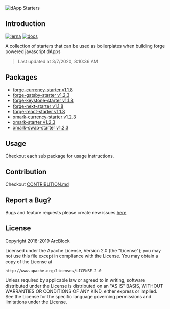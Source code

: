 ![dApp Starters](https://www.arcblock.io/.netlify/functions/badge/?text=dApp%20Starters)

## Introduction

[![lerna](https://img.shields.io/badge/maintained%20with-lerna-cc00ff.svg)](https://lernajs.io/)
[![docs](https://img.shields.io/badge/powered%20by-arcblock-green.svg)](https://docs.arcblock.io)

A collection of starters that can be used as boilerplates when building forge powered javascript dApps

> Last updated at 3/7/2020, 8:10:36 AM

## Packages

- [forge-currency-starter v1.1.8](./packages/forge-currency-starter)
- [forge-gatsby-starter v1.2.3](./packages/forge-gatsby-starter)
- [forge-keystone-starter v1.1.8](./packages/forge-keystone-starter)
- [forge-next-starter v1.1.8](./packages/forge-next-starter)
- [forge-react-starter v1.1.8](./packages/forge-react-starter)
- [xmark-currency-starter v1.2.3](./packages/xmark-currency-starter)
- [xmark-starter v1.2.3](./packages/xmark-starter)
- [xmark-swap-starter v1.2.3](./packages/xmark-swap-starter)

## Usage

Checkout each sub package for usage instructions.

## Contribution

Checkout [CONTRIBUTION.md](./CONTRIBUTION.md)

## Report a Bug?

Bugs and feature requests please create new issues [here](https://github.com/ArcBlock/forge-dapp-starters/issues)

## License

Copyright 2018-2019 ArcBlock

Licensed under the Apache License, Version 2.0 (the "License");
you may not use this file except in compliance with the License.
You may obtain a copy of the License at

    http://www.apache.org/licenses/LICENSE-2.0

Unless required by applicable law or agreed to in writing, software
distributed under the License is distributed on an "AS IS" BASIS,
WITHOUT WARRANTIES OR CONDITIONS OF ANY KIND, either express or implied.
See the License for the specific language governing permissions and
limitations under the License.
